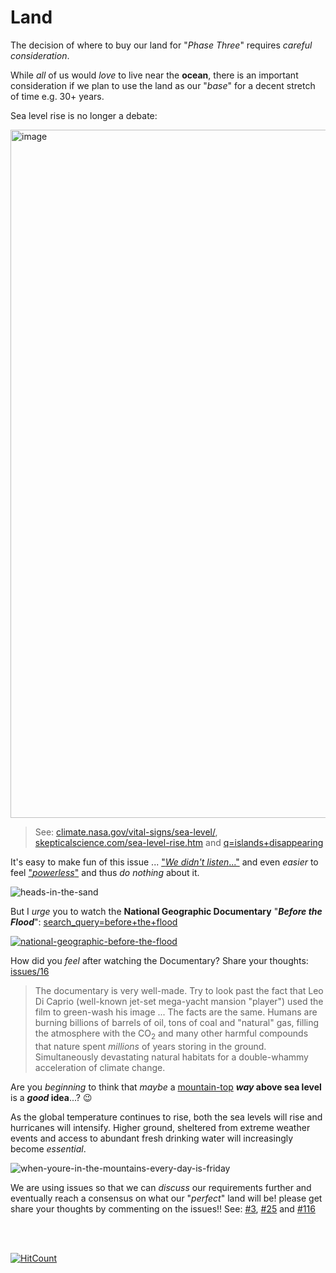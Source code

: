# Land

The decision of where to buy our land 
for "_Phase Three_" requires _careful consideration_.

While _all_ of us would _love_ to live near the **ocean**, 
there is an important consideration 
if we plan to use the land as our "_base_" 
for a decent stretch of time 
e.g. 30+ years.

Sea level rise is no longer a debate:

<img width="1101" alt="image" src="https://user-images.githubusercontent.com/194400/188338582-39412c5e-5520-4f65-b0a5-2223e92aaa20.png">

> See: 
> [climate.nasa.gov/vital-signs/sea-level/](https://climate.nasa.gov/vital-signs/sea-level/),
> [skepticalscience.com/sea-level-rise.htm](https://www.skepticalscience.com/sea-level-rise.htm)
> and [q=islands+disappearing](https://duckduckgo.com/?q=islands+disappearing)

It's easy to make fun of this issue ...
["_We didn't listen_..."](https://www.youtube.com/results?search_query=we+didn%27t+listen)
and even _easier_ to feel 
["_powerless_"](https://en.wikipedia.org/wiki/Learned_helplessness)
and thus _do nothing_ about it.

![heads-in-the-sand](https://cloud.githubusercontent.com/assets/194400/19840787/273ffe7c-9ef6-11e6-891e-6fb38dcf1f62.jpg)

But I _urge_ you to watch the 
**National Geographic Documentary** "***Before the Flood***":
[search_query=before+the+flood](https://www.youtube.com/results?search_query=before+the+flood)

[![national-geographic-before-the-flood](https://cloud.githubusercontent.com/assets/194400/19840913/29f1d354-9ef9-11e6-9ed5-637e1b3109a6.png)](https://www.youtube.com/results?search_query=before+the+flood)

How did you _feel_ after watching the Documentary? 
Share your thoughts:
[issues/16](https://github.com/dwyl/phase-three/issues/16)

> The documentary is very well-made.
> Try to look past the fact that Leo Di Caprio 
> (well-known jet-set mega-yacht mansion "player")
> used the film to green-wash his image ...
> The facts are the same. 
> Humans are burning billions of barrels of oil,
> tons of coal and "natural" gas,
> filling the atmosphere with the CO<sub>2</sub> 
> and many other harmful compounds
> that nature spent _millions_ of years
> storing in the ground.
> Simultaneously devastating natural habitats 
> for a double-whammy acceleration of climate change.

Are you _beginning_ to think that _maybe_ a 
[mountain-top](https://thetrek.co/10-appalachian-trail-photos/)
**_way_ above sea level** is a **_good_ idea**...? 😉

As the global temperature continues to rise,
both the sea levels will rise
and hurricanes will intensify.
Higher ground, sheltered from extreme weather events
and access to abundant fresh drinking water 
will increasingly become _essential_.


![when-youre-in-the-mountains-every-day-is-friday](https://cloud.githubusercontent.com/assets/194400/21540991/3b382ccc-cdab-11e6-948a-db987b42a997.png)

We are using issues so that we can _discuss_ our requirements
further and eventually reach a consensus on what our "_perfect_"
land will be! 
please get share your thoughts by commenting on the issues!!
See:
[#3](https://github.com/dwyl/phase-two/issues/3),
[#25](https://github.com/dwyl/phase-two/issues/25)
and
[#116](https://github.com/dwyl/phase-two/issues/116)





<br /><br />

[![HitCount](https://hits.dwyl.com/dwyl/phase-three-land.svg?style=flat-square)](http://hits.dwyl.com/dwyl/phase-three-land)